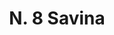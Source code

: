 ---
title: "N. 8 Savina"
permalink: "/edition/plant008/"
plant-name: "N. 8"
plant-number: "008"
plant-xml: "/assets/xml/plant008.xml"
plant-img1: "/assets/img/plant008_verso.jpg"
plant-img2: "/assets/img/plant008.jpg"
plant-title: "N. 8 Savina"
plant-wfo-link: ""
plant-kew-link: ""
plant-taxon-content: ""
layout: single-xml
---